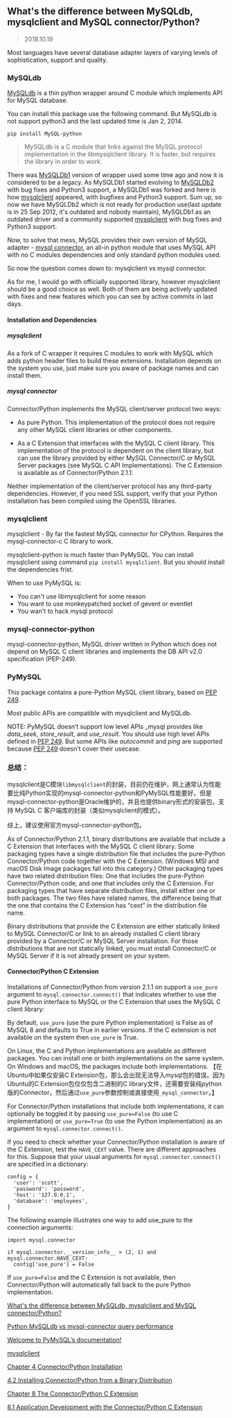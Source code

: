 ## What's the difference between MySQLdb, mysqlclient and MySQL connector/Python?

> 2018.10.19

Most languages have several database adapter layers of varying levels of sophistication, support and quality. 

### MySQLdb

[MySQLdb](http://mysql-python.sourceforge.net/MySQLdb.html) is a thin python wrapper around C module which implements API for MySQL database.

You can install this package use the following command. But MySQLdb is not support python3 and the last updated time is Jan 2, 2014.

```
pip install MySQL-python
```

> MySQLdb is a C module that links against the MySQL protocol implementation in the libmysqlclient library. It is faster, but requires the library in order to work.

There was [MySQLDb1](https://github.com/farcepest/MySQLdb1) version of wrapper used some time ago and now it is considered to be a legacy. As MySQLDb1 started evolving to [MySQLDb2](https://github.com/farcepest/moist) with bug fixes and Python3 support, a MySQLDb1 was forked and here is how [mysqlclient](https://github.com/PyMySQL/mysqlclient-python) appeared, with bugfixes and Python3 support. Sum up, so now we have MySQLDb2 which is not ready for production use(last update is in 25 Sep 2012, it's outdated and nobody maintain), MySQLDb1 as an outdated driver and a community supported [mysqlclient](https://github.com/PyMySQL/mysqlclient-python) with bug fixes and Python3 support.

Now, to solve that mess, MySQL provides their own version of MySQL adapter - [mysql connector](https://dev.mysql.com/doc/connector-python/en/connector-python-introduction.html), an all-in python module that uses MySQL API with no C modules dependencies and only standard python modules used.

So now the question comes down to: mysqlclient vs mysql connector.

As for me, I would go with officially supported library, however mysqlclient should be a good choice as well. Both of them are being actively updated with fixes and new features which you can see by active commits in last days.

#### Installation and Dependencies

##### mysqlclient

As a fork of C wrapper it requires C modules to work with MySQL which adds python header files to build these extensions. Installation depends on the system you use, just make sure you aware of package names and can install them.

##### mysql connector

Connector/Python implements the MySQL client/server protocol two ways:

- As pure Python. This implementation of the protocol does not require any other MySQL client libraries or other components.

- As a C Extension that interfaces with the MySQL C client library. This implementation of the protocol is dependent on the client library, but can use the library provided by either MySQL Connector/C or MySQL Server packages (see MySQL C API Implementations). The C Extension is available as of Connector/Python 2.1.1.

Neither implementation of the client/server protocol has any third-party dependencies. However, if you need SSL support, verify that your Python installation has been compiled using the OpenSSL libraries.

### mysqlclient

mysqlclient - By far the fastest MySQL connector for CPython. Requires the mysql-connector-c C library to work.

mysqlclient-python is much faster than PyMySQL. You can install mysqlclient using command `pip install mysqlclient`. But you should install the dependencies frist.

When to use PyMySQL is:

- You can't use libmysqlclient for some reason
- You want to use monkeypatched socket of gevent or eventlet
- You wan't to hack mysql protocol

### mysql-connector-python

mysql-connector-python, MySQL driver written in Python which does not depend on MySQL C client libraries and implements the DB API v2.0 specification (PEP-249).

### PyMySQL

This package contains a pure-Python MySQL client library, based on [PEP 249](https://www.python.org/dev/peps/pep-0249/).

Most public APIs are compatible with mysqlclient and MySQLdb.

NOTE: PyMySQL doesn’t support low level APIs \_mysql provides like *data_seek*, *store_result*, and *use_result*. You should use high level APIs defined in [PEP 249](https://www.python.org/dev/peps/pep-0249/). But some APIs like *autocommit* and *ping* are supported because [PEP 249](https://www.python.org/dev/peps/pep-0249/) doesn’t cover their usecase.

### 总结：

mysqlclient是C模块`libmysqlclient`的封装，目前仍在维护，网上通常认为性能要比纯Python实现的mysql-connector-python和PyMySQL性能要好。但是mysql-connector-python是Oracle维护的，并且也提供binary形式的安装包，支持 MySQL C 客户端库的封装（类似mysqlclient的模式）。

综上，建议使用官方mysql-connector-python包。

As of Connector/Python 2.1.1, binary distributions are available that include a C Extension that interfaces with the MySQL C client library. Some packaging types have a single distribution file that includes the pure-Python Connector/Python code together with the C Extension. (Windows MSI and macOS Disk Image packages fall into this category.) Other packaging types have two related distribution files: One that includes the pure-Python Connector/Python code, and one that includes only the C Extension. For packaging types that have separate distribution files, install either one or both packages. The two files have related names, the difference being that the one that contains the C Extension has “cext” in the distribution file name.

Binary distributions that provide the C Extension are either statically linked to MySQL Connector/C or link to an already installed C client library provided by a Connector/C or MySQL Server installation. For those distributions that are not statically linked, you must install Connector/C or MySQL Server if it is not already present on your system. 

#### Connector/Python C Extension

Installations of Connector/Python from version 2.1.1 on support a `use_pure` argument to `mysql.connector.connect()` that indicates whether to use the pure Python interface to MySQL or the C Extension that uses the MySQL C client library:

By default, `use_pure` (use the pure Python implementation) is False as of MySQL 8 and defaults to True in earlier versions. If the C extension is not available on the system then `use_pure` is True.

On Linux, the C and Python implementations are available as different packages. You can install one or both implementations on the same system. On Windows and macOS, the packages include both implementations.
【在Ubuntu中如果仅安装C Extension包，那么会出现无法导入mysql包的错误。因为Ubuntu的C Extension包仅仅包含二进制的C library文件，还需要安装纯python版的Connector，然后通过`use_pure`参数控制或直接使用`_mysql_connector`。】

For Connector/Python installations that include both implementations, it can optionally be toggled it by passing `use_pure=False` (to use C implementation) or `use_pure=True` (to use the Python implementation) as an argument to `mysql.connector.connect()`.

If you need to check whether your Connector/Python installation is aware of the C Extension, test the `HAVE_CEXT` value. There are different approaches for this. Suppose that your usual arguments for `mysql.connector.connect()` are specified in a dictionary:

```
config = {
  'user': 'scott',
  'password': 'password',
  'host': '127.0.0.1',
  'database': 'employees',
}
```

The following example illustrates one way to add use_pure to the connection arguments:

```
import mysql.connector

if mysql.connector.__version_info__ > (2, 1) and mysql.connector.HAVE_CEXT:
  config['use_pure'] = False
```

If `use_pure=False` and the C Extension is not available, then Connector/Python will automatically fall back to the pure Python implementation.

[What's the difference between MySQLdb, mysqlclient and MySQL connector/Python?](https://stackoverflow.com/questions/43102442/whats-the-difference-between-mysqldb-mysqlclient-and-mysql-connector-python)

[Python MySQLdb vs mysql-connector query performance](http://charlesnagy.info/it/python/python-mysqldb-vs-mysql-connector-query-performance)

[Welcome to PyMySQL’s documentation!](https://pymysql.readthedocs.io/en/latest/index.html)

[mysqlclient](https://github.com/PyMySQL/mysqlclient-python)

[Chapter 4 Connector/Python Installation](https://dev.mysql.com/doc/connector-python/en/connector-python-installation.html)

[4.2 Installing Connector/Python from a Binary Distribution](https://dev.mysql.com/doc/connector-python/en/connector-python-installation-binary.html)

[Chapter 8 The Connector/Python C Extension](https://dev.mysql.com/doc/connector-python/en/connector-python-cext.html)

[8.1 Application Development with the Connector/Python C Extension](https://dev.mysql.com/doc/connector-python/en/connector-python-cext-development.html)